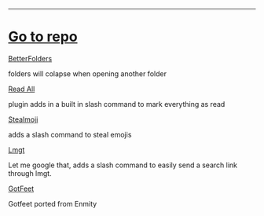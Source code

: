 

---

# [Go to repo](https://github.com/drcatt0/vdplugins)

[BetterFolders](https://drcatt0.github.io/vdplugins/BetterFolders/)

folders will colapse when opening another folder

[Read All](https://drcatt0.github.io/vdplugins/ReadAll/)

plugin adds in a built in slash command to mark everything as read

[Stealmoji](https://drcatt0.github.io/vdplugins/Stealmoji/)

adds a slash command to steal emojis

[Lmgt](https://drcatt0.github.io/vdplugins/Lmgt/)

Let me google that, adds a slash command to easily send a search link through lmgt.

[GotFeet](https://drcatt0.github.io/vdplugins/GotFeet/)

Gotfeet ported from Enmity
